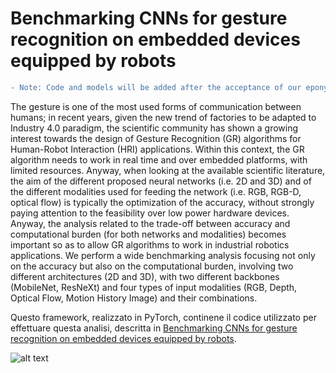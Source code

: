 # Benchmarking CNNs for gesture recognition on embedded devices equipped by robots
```diff
- Note: Code and models will be added after the acceptance of our eponymous work.
```

The gesture is one of the most used forms of communication between humans; in recent years, given the new trend of factories to be adapted to Industry 4.0 paradigm, the scientific community has shown a growing interest towards the design of Gesture Recognition (GR) algorithms for Human-Robot Interaction (HRI) applications.
Within this context, the GR algorithm needs to work in real time and over embedded platforms, with limited resources. Anyway, when looking at the available scientific literature, the aim of the different proposed neural networks (i.e. 2D and 3D) and of the different modalities used for feeding the network (i.e. RGB, RGB-D, optical flow) is typically the optimization of the accuracy, without strongly paying attention to the feasibility over low power hardware devices. 
Anyway, the analysis related to the trade-off between accuracy and computational burden (for both networks and modalities) becomes important so as to allow GR algorithms to work in industrial robotics applications. 
We perform a wide benchmarking analysis focusing not only on the accuracy but also on the computational burden, involving two different architectures (2D and 3D), with two different backbones (MobileNet, ResNeXt) and four types of input modalities (RGB, Depth, Optical Flow, Motion History Image) and their combinations.

Questo framework, realizzato in PyTorch, continene il codice utilizzato per effettuare questa analisi, descritta in [Benchmarking CNNs for gesture recognition on embedded devices equipped by robots](link).

![alt text](https://github.com/stefanobini/gesture_recognition/blob/main/workflow.png)

